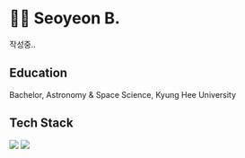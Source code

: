 # 😶‍🌫️ Seoyeon B.

작성중..

## Education
Bachelor, Astronomy & Space Science, Kyung Hee University

## Tech Stack
<img src="https://img.shields.io/badge/python-3776AB?style=for-the-badge&logo=python&logoColor=white">   <img src="https://img.shields.io/badge/c++-00599C?style=for-the-badge&logo=c%2B%2B&logoColor=white">
